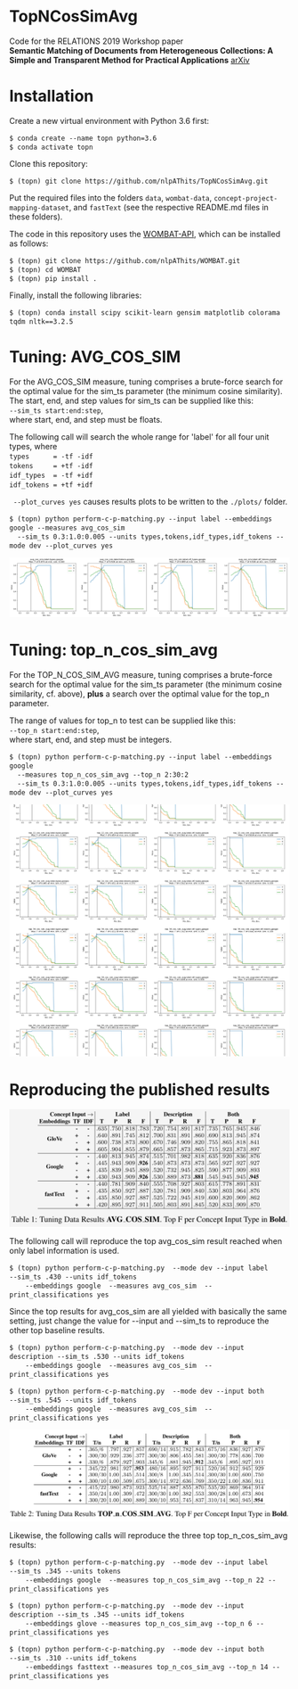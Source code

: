 # TopNCosSimAvg
Code for the RELATIONS 2019 Workshop paper
<br>
<b>Semantic Matching of Documents from Heterogeneous Collections: A Simple and Transparent Method for Practical Applications</b> <a href="https://arxiv.org/abs/1904.12550">arXiv</a>

# Installation
Create a new virtual environment with Python 3.6 first:
```shell
$ conda create --name topn python=3.6
$ conda activate topn
```
Clone this repository:
```shell
$ (topn) git clone https://github.com/nlpAThits/TopNCosSimAvg.git
```
Put the required files into the folders ```data```, ```wombat-data```, ```concept-project-mapping-dataset```, and ```fastText``` (see the respective README.md files in these folders).

The code in this repository uses the <a href="https://github.com/nlpAThits/WOMBAT">WOMBAT-API</a>, which can be installed as follows:
```shell
$ (topn) git clone https://github.com/nlpAThits/WOMBAT.git
$ (topn) cd WOMBAT
$ (topn) pip install .
```

Finally, install the following libraries:
```shell
$ (topn) conda install scipy scikit-learn gensim matplotlib colorama tqdm nltk==3.2.5
```

# Tuning: AVG_COS_SIM

For the AVG_COS_SIM measure, tuning comprises a brute-force search for the optimal value for the sim_ts parameter (the minimum cosine similarity). 
<br>
The start, end, and step values for sim_ts can be supplied like this:
<br>
```--sim_ts start:end:step```,
<br>
where start, end, and step must be floats.

The following call will search the whole range for 'label' for all four unit types, where <br>
```types      = -tf -idf``` <br>
```tokens     = +tf -idf``` <br>
```idf_types  = -tf +idf``` <br>
```idf_tokens = +tf +idf``` <br>

``` --plot_curves yes``` causes results plots to be written to the ```./plots/``` folder.

```shell
$ (topn) python perform-c-p-matching.py --input label --embeddings google --measures avg_cos_sim 
  --sim_ts 0.3:1.0:0.005 --units types,tokens,idf_types,idf_tokens --mode dev --plot_curves yes
```

![Tuning results avg_cos_sim](https://github.com/nlpAThits/TopNCosSimAvg/blob/master/images/tuning-cos_sim_avg_google_label.png "Tuning results avg_cos_sim")

# Tuning: top_n_cos_sim_avg
For the TOP_N_COS_SIM_AVG measure, tuning comprises a brute-force search for the optimal value for the sim_ts parameter (the minimum cosine similarity, cf. above), <b>plus</b> a search over the optimal value for the top_n parameter.

The range of values for top_n to test can be supplied like this:
<br>
```--top_n start:end:step```,
<br>
where start, end, and step must be integers.

```shell
$ (topn) python perform-c-p-matching.py --input label --embeddings google 
  --measures top_n_cos_sim_avg --top_n 2:30:2 
  --sim_ts 0.3:1.0:0.005 --units types,tokens,idf_types,idf_tokens --mode dev --plot_curves yes
```

![Tuning results top_n_cos_sim_avg](https://github.com/nlpAThits/TopNCosSimAvg/blob/master/images/tuning-top_n_cos_sim_avg_google_label.png "Tuning results top_n_cos_sim_avg")

# Reproducing the published results
![DEV results avg_cosine](https://github.com/nlpAThits/TopNCosSimAvg/blob/master/images/dev-avg.png "DEV results avg_cosine")

<p>
The following call will reproduce the top avg_cos_sim result reached when only label information is used.

```shell
$ (topn) python perform-c-p-matching.py  --mode dev --input label      --sim_ts .430 --units idf_tokens 
    --embeddings google  --measures avg_cos_sim  --print_classifications yes
```

Since the top results for avg_cos_sim are all yielded with basically the same setting, just change the value for --input and --sim_ts to reproduce the other top baseline results.

```shell
$ (topn) python perform-c-p-matching.py  --mode dev --input description --sim_ts .530 --units idf_tokens 
    --embeddings google  --measures avg_cos_sim  --print_classifications yes
```

```shell
$ (topn) python perform-c-p-matching.py  --mode dev --input both        --sim_ts .545 --units idf_tokens 
    --embeddings google  --measures avg_cos_sim  --print_classifications yes
```
</p>

![DEV results top_n_cos_sim_avg](https://github.com/nlpAThits/TopNCosSimAvg/blob/master/images/dev-topn.png "DEV results top_n_cos_sim_avg")


<p>
Likewise, the following calls will reproduce the three top top_n_cos_sim_avg results:

```shell
$ (topn) python perform-c-p-matching.py  --mode dev --input label      --sim_ts .345 --units tokens 
    --embeddings google  --measures top_n_cos_sim_avg --top_n 22 --print_classifications yes
```

```shell
$ (topn) python perform-c-p-matching.py  --mode dev --input description --sim_ts .345 --units idf_tokens 
    --embeddings glove --measures top_n_cos_sim_avg --top_n 6 --print_classifications yes
```

```shell
$ (topn) python perform-c-p-matching.py  --mode dev --input both         --sim_ts .310 --units idf_tokens 
    --embeddings fasttext --measures top_n_cos_sim_avg --top_n 14 --print_classifications yes
```

</p>
